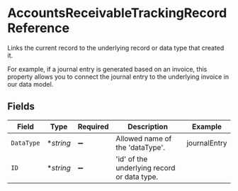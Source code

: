 # AccountsReceivableTrackingRecordReference

Links the current record to the underlying record or data type that created it. 

For example, if a journal entry is generated based on an invoice, this property allows you to connect the journal entry to the underlying invoice in our data model. 


## Fields

| Field                                       | Type                                        | Required                                    | Description                                 | Example                                     |
| ------------------------------------------- | ------------------------------------------- | ------------------------------------------- | ------------------------------------------- | ------------------------------------------- |
| `DataType`                                  | **string*                                   | :heavy_minus_sign:                          | Allowed name of the 'dataType'.             | journalEntry                                |
| `ID`                                        | **string*                                   | :heavy_minus_sign:                          | 'id' of the underlying record or data type. |                                             |